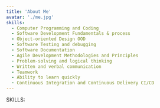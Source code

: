 ```yaml
---
title: 'About Me'
avatar: './me.jpg'
skills:
  - Computer Programming and Coding
  - Software Development Fundamentals & process
  - Object-oriented Design OOD
  - Software Testing and debugging
  - Software Documentation
  - Agile Development Methodologies and Principles
  - Problem-solving and logical thinking
  - Written and verbal communication
  - Teamwork
  - Ability to learn quickly
  - Continuous Integration and Continuous Delivery CI/CD
---
```


SKILLS:
